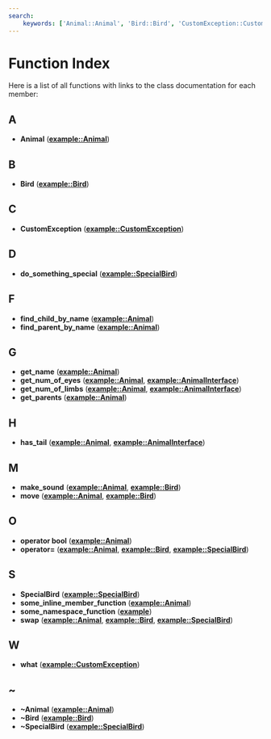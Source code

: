 ```yaml
---
search:
    keywords: ['Animal::Animal', 'Bird::Bird', 'CustomException::CustomException', 'SpecialBird::do_something_special', 'Animal::find_child_by_name', 'Animal::find_parent_by_name', 'Animal::get_name', 'AnimalInterface::get_num_of_eyes', 'AnimalInterface::get_num_of_limbs', 'Animal::get_parents', 'AnimalInterface::has_tail', 'Bird::make_sound', 'Bird::move', 'Animal::operator bool', 'SpecialBird::operator=', 'SpecialBird::SpecialBird', 'Animal::some_inline_member_function', 'some_namespace_function', 'SpecialBird::swap', 'CustomException::what', 'Animal::~Animal', 'Bird::~Bird', 'SpecialBird::~SpecialBird']
---
```


# Function Index

Here is a list of all functions with links to the class documentation for each member:
## A

* **Animal** ([**example::Animal**](classexample_1_1_animal.md#1acef1db6802de001a01c403afeca90c86))


## B

* **Bird** ([**example::Bird**](classexample_1_1_bird.md#1a3e9a914edb8db0a5ecb68f1a8230a671))


## C

* **CustomException** ([**example::CustomException**](classexample_1_1_custom_exception.md#1a8656f61bb3320c64e612b99b3cfc169c))


## D

* **do\_something\_special** ([**example::SpecialBird**](classexample_1_1_special_bird.md#1af3b69e60317cd3d537a2c0bebfeb4ea2))


## F

* **find\_child\_by\_name** ([**example::Animal**](classexample_1_1_animal.md#1a1d509e63586d5fe3edc86d393f88910b))
* **find\_parent\_by\_name** ([**example::Animal**](classexample_1_1_animal.md#1a7ff2cbf990657553d95f6d15fb0f4568))


## G

* **get\_name** ([**example::Animal**](classexample_1_1_animal.md#1a79a761dd24ba89637654f8d8c0ab3903))
* **get\_num\_of\_eyes** ([**example::Animal**](classexample_1_1_animal.md#1a309513fb30fb4f10427052fda8bc27e0), [**example::AnimalInterface**](classexample_1_1_animal_interface.md#1a6111e1b914564c809ce7ef69fa8268a8))
* **get\_num\_of\_limbs** ([**example::Animal**](classexample_1_1_animal.md#1ad5e3a94f9dd45899a3fd6420120bfeef), [**example::AnimalInterface**](classexample_1_1_animal_interface.md#1adf3678fbed03da52a7bcbd3cd6a41d57))
* **get\_parents** ([**example::Animal**](classexample_1_1_animal.md#1a7b1ee3dfe962d2b5ecab0cf20d185a50))


## H

* **has\_tail** ([**example::Animal**](classexample_1_1_animal.md#1a1ff9083f37b80ee29edd7c3e53f97cc7), [**example::AnimalInterface**](classexample_1_1_animal_interface.md#1a738f590b295f1ffb58054f609b931524))


## M

* **make\_sound** ([**example::Animal**](classexample_1_1_animal.md#1a6939f9fed1a387b128d3947afc239873), [**example::Bird**](classexample_1_1_bird.md#1ae61379b32b53508e9a2398305826667a))
* **move** ([**example::Animal**](classexample_1_1_animal.md#1aaee0d759d18beaca18670d2a794b1445), [**example::Bird**](classexample_1_1_bird.md#1aa3877f1e70aba0d25ef757c248f69d13))


## O

* **operator bool** ([**example::Animal**](classexample_1_1_animal.md#1a0fa384c12622b3226236c588cc8db01d))
* **operator=** ([**example::Animal**](classexample_1_1_animal.md#1a021864d5b75ff00550cd4ffe65f4014d), [**example::Bird**](classexample_1_1_bird.md#1a14c736790bab9fdcad79095ec7e43e83), [**example::SpecialBird**](classexample_1_1_special_bird.md#1a842108e610d4378d96d82d5d1d3b2328))


## S

* **SpecialBird** ([**example::SpecialBird**](classexample_1_1_special_bird.md#1a3ac69244c03c5f9d84e86ffccd6e61c7))
* **some\_inline\_member\_function** ([**example::Animal**](classexample_1_1_animal.md#1a6394d7fca31729753ed96bbad13d305a))
* **some\_namespace\_function** ([**example**](namespaceexample.md#1a766277c52d41af925d49bcd4f9bc7de0))
* **swap** ([**example::Animal**](classexample_1_1_animal.md#1affec460d5bc2fb8d650fcf5b7b8cf396), [**example::Bird**](classexample_1_1_bird.md#1ae9c126dd4739755af505cd5a43c9f1de), [**example::SpecialBird**](classexample_1_1_special_bird.md#1a6a33c839c2c4afb1cc6ac95923828f8f))


## W

* **what** ([**example::CustomException**](classexample_1_1_custom_exception.md#1aec75a02d7cde1a7cbf7fbd5c8bb3d1d6))


## ~

* **~Animal** ([**example::Animal**](classexample_1_1_animal.md#1a7b633f0bc3834108ca024d0c73dc135e))
* **~Bird** ([**example::Bird**](classexample_1_1_bird.md#1a3209f795942057f0da73316dda7b4c39))
* **~SpecialBird** ([**example::SpecialBird**](classexample_1_1_special_bird.md#1aa870cc323a87e2cf7df2b6bb44948ccd))


